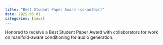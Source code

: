 ```yaml
---
title: "Best Student Paper Award (co-author)"
date: 2025-05-01
categories: [news]
---
```


Honored to receive a Best Student Paper Award with collaborators for work on manifold-aware conditioning for audio generation.